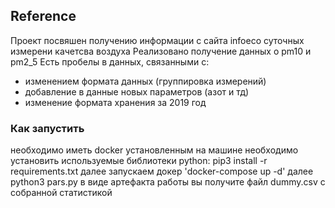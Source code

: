 ## Reference
Проект посвяшен получению информации с сайта infoeco суточных измерени качетсва воздуха
Реализовано получение данных о pm10 и pm2_5
Есть пробелы в данных, связанными с:
- изменением формата данных (группировка измерений)
- добавление в данные новых параметров (азот и тд)
- изменение формата хранения за 2019 год
### Как запустить
необходимо иметь docker установленным на машине
необходимо установить используемые библиотеки python:
pip3 install -r requirements.txt
далее запускаем докер 'docker-compose up -d'
далее python3 pars.py
в виде артефакта работы вы получите файл dummy.csv с собранной статистикой

